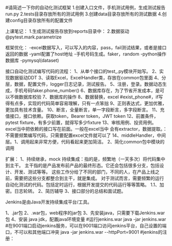 #请简述一下你的自动化测试框架
1.创建入口文件，手机测试用例，生成测试报告run.py
2.tests目录存放所有的测试用例
3.创建data目录存放所有的测试数据
4.创建config目录存放所有的配置文件

上课笔记：
1.生成测试报告存放到reports目录中：
2.数据驱动
@pytest.mark.parametrize

框架优化：
-excel数据写入，可以写入的内容，pass，fail测试结果，或者是接口返回的数据
-yaml配置了host地址
-手机号码生成。faker，random
-python操作数据库
-pymysql(dataset)

接口自动化测试编写代码的流程：
1、从单个接口的test_.py模块开始写。
2、实现数据驱动DDT
3、读取Excel，ExcelHandler类，存放在common包里面
4、分层，数据，配置文件，logger日志记录，测试报告。
5、注册，登录。数据动态生成，手机号码faker.phone_number()
6、数据库存在，为了节省开发成本，是可以不做数据库校验
7、数据库的操作
8、数据替换，excel #exist_phone#，if写得有点多，实现的代码简单容易理解，只有一点笨拙
9、正则表达式，更加优雅，更加具有技术含量。
10、断言，全量断言，单一字段断言，多字段断言。
11、充值接口，接口依赖。获取token，Bearer token，JWT token
12、前置条件，pytest fixture，有多少前置，就得写多少fixture
13、审核用例、投资用例。excel当中把依赖的接口写在前面。一般在excel当中
会有extractor，数据提取。：不需要频繁编写代码，只需要配置excel文件就可以了
14、middleHandler，中间层。1、调用起来非常方便，代码看起来更加简洁。
2、简化common包中模块的调用

扩展：
1、持续继承，mock
持续集成：指的是，频繁地（一天多次）将代码集中到主干。
主干指的是产品发布前产品的最终形态。它还会包括很多分支，包括设计、开发、测试等等。
这些工作分给了不同的部门，不同的人，在产品上线之前，需要把这些分支都整合到主干，就是集成。
对于测试而言，需要频繁的运行自动化测试的代码。包括定时运行，根据开发提交的代码运行等等策略。
1.1、加密。日志轮转。
2、简历辅导
3、接口部分的总结和面试题。

Jenkins是由Java开发持续集成平台/工具。

1、.jar包
2、.war包，web程序的jar包
3、先安装java，只需要下载Jenkins.war包
4、安装 java jdk，配置java环境变量
#运行jenkins.war
java -jar jenkins.war
#在9001端口启动jenkins服务，可以在9001端口访问jenkins平台，自己设置的端口，不可以和其他端口冲突
java -jar jenkins.war --httpPort=9001
#jenkins的注册：



















